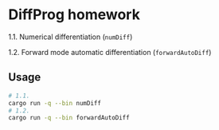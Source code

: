 # DiffProg homework

1.1. Numerical differentiation (`numDiff`)

1.2. Forward mode automatic differentiation (`forwardAutoDiff`)

## Usage

```bash
# 1.1.
cargo run -q --bin numDiff
# 1.2.
cargo run -q --bin forwardAutoDiff
```
